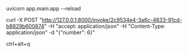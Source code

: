 uvicorn app.main:app --reload

curl -X POST "http://127.0.0.1:8000/invoke/2c9534e4-3a6c-4833-91cd-b8829b600874" -H "accept: application/json" -H "Content-Type: application/json" -d "{\"number\": 6}"

ctrl+alt+q